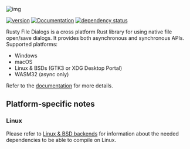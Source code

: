 ![img](https://i.imgur.com/YPAgTdf.png)

[![version](https://img.shields.io/crates/v/rfd.svg)](https://crates.io/crates/rfd)
[![Documentation](https://docs.rs/rfd/badge.svg)](https://docs.rs/rfd)
[![dependency status](https://deps.rs/crate/rfd/0.11.0/status.svg)](https://deps.rs/crate/rfd/0.11.0)

Rusty File Dialogs is a cross platform Rust library for using native file open/save dialogs.
It provides both asynchronous and synchronous APIs. Supported platforms:

  * Windows
  * macOS
  * Linux & BSDs (GTK3 or XDG Desktop Portal)
  * WASM32 (async only)

Refer to the [documentation](https://docs.rs/rfd) for more details.


## Platform-specific notes

### Linux
Please refer to [Linux & BSD backends](https://docs.rs/rfd/latest/rfd/#linux--bsd-backends) for information about the needed dependencies to be able to compile on Linux.
